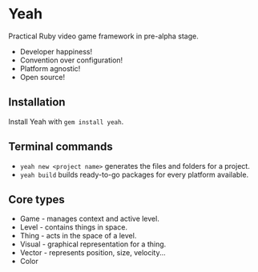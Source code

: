 # Yeah
Practical Ruby video game framework in pre-alpha stage.

* Developer happiness!
* Convention over configuration!
* Platform agnostic!
* Open source!

## Installation
Install Yeah with `gem install yeah`.

## Terminal commands
  * `yeah new <project name>` generates the files and folders for a project.
  * `yeah build` builds ready-to-go packages for every platform available.

## Core types
  * Game - manages context and active level.
  * Level - contains things in space.
  * Thing - acts in the space of a level.
  * Visual - graphical representation for a thing.
  * Vector - represents position, size, velocity...
  * Color
